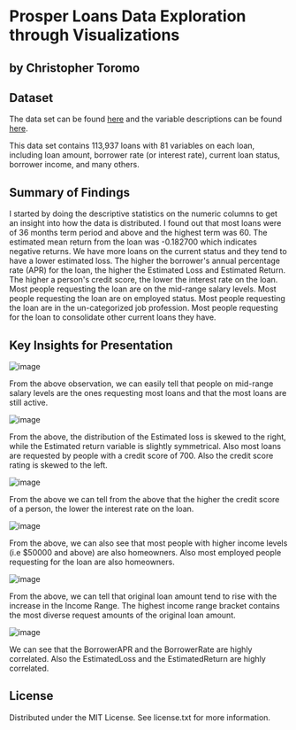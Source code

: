 # Prosper Loans Data Exploration through Visualizations
## by Christopher Toromo


## Dataset

The data set can be found [here](https://s3.amazonaws.com/udacity-hosted-downloads/ud651/prosperLoanData.csv) and the variable descriptions 
can be found [here](https://docs.google.com/spreadsheets/u/0/d/1gDyi_L4UvIrLTEC6Wri5nbaMmkGmLQBk-Yx3z0XDEtI/edit?usp=sharing).

This data set contains 113,937 loans with 81 variables on each loan, including loan amount, borrower rate (or interest rate), current loan status, borrower income, and many others. 

## Summary of Findings

I started by doing the descriptive statistics on the numeric columns to get an insight into how the data is distributed. I found out that most loans were of
36 months term period and above and the highest term was 60. The estimated mean return from the loan was -0.182700 which indicates negative returns.
We have more loans on the current status and they tend to have a lower estimated loss. The higher the borrower's annual percentage rate (APR) for the loan, 
the higher the Estimated Loss and Estimated Return. The higher a person's credit score, the lower the interest rate on the loan. Most people requesting 
the loan are on the mid-range salary levels. Most people requesting the loan are on employed status. Most people requesting the loan are 
in the un-categorized job profession. Most people requesting for the loan to consolidate other current loans they have.

## Key Insights for Presentation

![image](https://user-images.githubusercontent.com/99474042/195343189-30da520b-0926-431a-9675-e42487e28c58.png)

From the above observation, we can easily tell that people on mid-range salary levels are the ones requesting most loans and that the most loans are still active.

![image](https://user-images.githubusercontent.com/99474042/195343307-0e3f1bce-f3a1-4942-9942-c9c299c1da77.png)

From the above, the distribution of the Estimated loss is skewed to the right, while the Estimated return variable is slightly symmetrical. Also most loans are requested by people with a credit score of 700. Also the credit score rating is skewed to the left.

![image](https://user-images.githubusercontent.com/99474042/195343393-22e7a75c-4764-402f-bd65-6c53228f88b7.png)

From the above we can tell from the above that the higher the credit score of a person, the lower the interest rate on the loan.

![image](https://user-images.githubusercontent.com/99474042/195343468-056e831f-a666-4846-bd24-73e0e838d84d.png)

From the above, we can also see that most people with higher income levels (i.e $50000 and above) are also homeowners. Also most employed people requesting for the loan are also homeowners.

![image](https://user-images.githubusercontent.com/99474042/195343570-e541393a-2c20-482e-ae7f-dfddd4a6da75.png)

From the above, we can tell that original loan amount tend to rise with the increase in the Income Range. The highest income range bracket contains the most diverse request amounts of the original loan amount.

![image](https://user-images.githubusercontent.com/99474042/195343664-0593dbc6-5356-46de-a409-5ebbef196db2.png)

We can see that the BorrowerAPR and the BorrowerRate are highly correlated. Also the EstimatedLoss and the EstimatedReturn are highly correlated.

## License

Distributed under the MIT License. See license.txt for more information.
